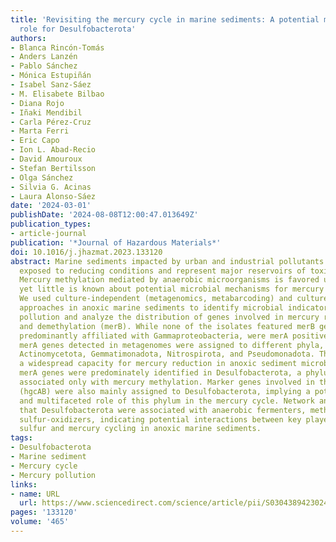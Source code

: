 ```yaml
---
title: 'Revisiting the mercury cycle in marine sediments: A potential multifaceted
  role for Desulfobacterota'
authors:
- Blanca Rincón-Tomás
- Anders Lanzén
- Pablo Sánchez
- Mónica Estupiñán
- Isabel Sanz-Sáez
- M. Elisabete Bilbao
- Diana Rojo
- Iñaki Mendibil
- Carla Pérez-Cruz
- Marta Ferri
- Eric Capo
- Ion L. Abad-Recio
- David Amouroux
- Stefan Bertilsson
- Olga Sánchez
- Silvia G. Acinas
- Laura Alonso-Sáez
date: '2024-03-01'
publishDate: '2024-08-08T12:00:47.013649Z'
publication_types:
- article-journal
publication: '*Journal of Hazardous Materials*'
doi: 10.1016/j.jhazmat.2023.133120
abstract: Marine sediments impacted by urban and industrial pollutants are typically
  exposed to reducing conditions and represent major reservoirs of toxic mercury species.
  Mercury methylation mediated by anaerobic microorganisms is favored under such conditions,
  yet little is known about potential microbial mechanisms for mercury detoxification.
  We used culture-independent (metagenomics, metabarcoding) and culture-dependent
  approaches in anoxic marine sediments to identify microbial indicators of mercury
  pollution and analyze the distribution of genes involved in mercury reduction (merA)
  and demethylation (merB). While none of the isolates featured merB genes, 52 isolates,
  predominantly affiliated with Gammaproteobacteria, were merA positive. In contrast,
  merA genes detected in metagenomes were assigned to different phyla, including Desulfobacterota,
  Actinomycetota, Gemmatimonadota, Nitrospirota, and Pseudomonadota. This indicates
  a widespread capacity for mercury reduction in anoxic sediment microbiomes. Notably,
  merA genes were predominately identified in Desulfobacterota, a phylum previously
  associated only with mercury methylation. Marker genes involved in the latter process
  (hgcAB) were also mainly assigned to Desulfobacterota, implying a potential central
  and multifaceted role of this phylum in the mercury cycle. Network analysis revealed
  that Desulfobacterota were associated with anaerobic fermenters, methanogens and
  sulfur-oxidizers, indicating potential interactions between key players of the carbon,
  sulfur and mercury cycling in anoxic marine sediments.
tags:
- Desulfobacterota
- Marine sediment
- Mercury cycle
- Mercury pollution
links:
- name: URL
  url: https://www.sciencedirect.com/science/article/pii/S0304389423024044
pages: '133120'
volume: '465'
---
```

